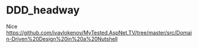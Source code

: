 # DDD_headway

Nice https://github.com/ivaylokenov/MyTested.AspNet.TV/tree/master/src/Domain-Driven%20Design%20in%20a%20Nutshell